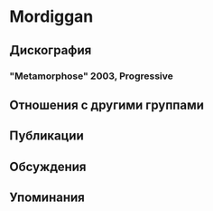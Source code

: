 # Mordiggan



## Дискография

### "Metamorphose" 2003, Progressive




## Отношения с другими группами


## Публикации


## Обсуждения


## Упоминания

